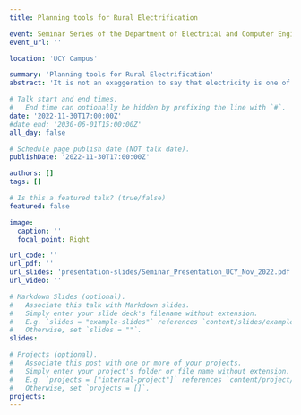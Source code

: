 ```yaml
---
title: Planning tools for Rural Electrification

event: Seminar Series of the Department of Electrical and Computer Engineering, UCY
event_url: ''

location: 'UCY Campus'

summary: 'Planning tools for Rural Electrification'
abstract: 'It is not an exaggeration to say that electricity is one of the pillars supporting modern societies. Access to electricity -- often taken as granted in western counties -- promotes economic growth, healthcare, education, and overall enhances the quality of life. However, even today there are still more than 800 million people worldwide without any access to electricity. The majority of these people live in rural areas in Africa and Asia. How can we plan for the electrification of these rural areas to ensure access to affordable, reliable, sustainable and modern energy for all? In this seminar we will see how we can formulate the problem of designing a new Microgrid to electrify a rural area as a mathematical optimization problem. We'll investigate the challenges posed by such complex optimal optimization problems and we'll introduce PyEPLAN -- an open-source tool developed to support rural electrification projects.'

# Talk start and end times.
#   End time can optionally be hidden by prefixing the line with `#`.
date: '2022-11-30T17:00:00Z'
#date_end: '2030-06-01T15:00:00Z'
all_day: false

# Schedule page publish date (NOT talk date).
publishDate: '2022-11-30T17:00:00Z'

authors: []
tags: []

# Is this a featured talk? (true/false)
featured: false

image:
  caption: ''
  focal_point: Right

url_code: ''
url_pdf: ''
url_slides: 'presentation-slides/Seminar_Presentation_UCY_Nov_2022.pdf'
url_video: ''

# Markdown Slides (optional).
#   Associate this talk with Markdown slides.
#   Simply enter your slide deck's filename without extension.
#   E.g. `slides = "example-slides"` references `content/slides/example-slides.md`.
#   Otherwise, set `slides = ""`.
slides:

# Projects (optional).
#   Associate this post with one or more of your projects.
#   Simply enter your project's folder or file name without extension.
#   E.g. `projects = ["internal-project"]` references `content/project/deep-learning/index.md`.
#   Otherwise, set `projects = []`.
projects:
---
```



